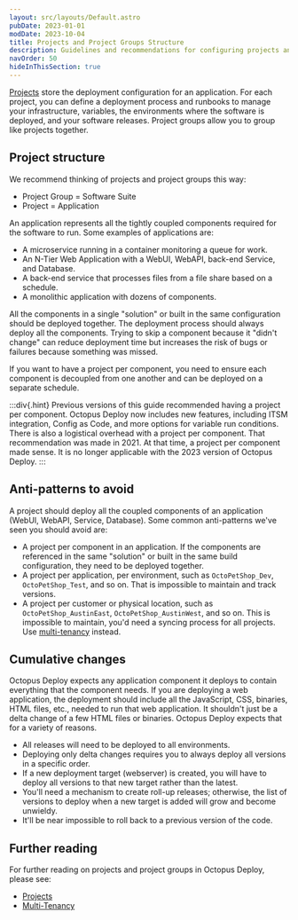 ```yaml
---
layout: src/layouts/Default.astro
pubDate: 2023-01-01
modDate: 2023-10-04
title: Projects and Project Groups Structure
description: Guidelines and recommendations for configuring projects and project groups in Octopus Deploy.
navOrder: 50
hideInThisSection: true
---
```


[Projects](/docs/projects) store the deployment configuration for an application.  For each project, you can define a deployment process and runbooks to manage your infrastructure, variables, the environments where the software is deployed, and your software releases.  Project groups allow you to group like projects together.  

## Project structure

We recommend thinking of projects and project groups this way:

- Project Group = Software Suite
- Project = Application

An application represents all the tightly coupled components required for the software to run.  Some examples of applications are:

- A microservice running in a container monitoring a queue for work.
- An N-Tier Web Application with a WebUI, WebAPI, back-end Service, and Database.
- A back-end service that processes files from a file share based on a schedule.
- A monolithic application with dozens of components.

All the components in a single "solution" or built in the same configuration should be deployed together.  The deployment process should always deploy all the components.  Trying to skip a component because it "didn't change" can reduce deployment time but increases the risk of bugs or failures because something was missed.  

If you want to have a project per component, you need to ensure each component is decoupled from one another and can be deployed on a separate schedule.  

:::div{.hint}
Previous versions of this guide recommended having a project per component.  Octopus Deploy now includes new features, including ITSM integration, Config as Code, and more options for variable run conditions.  There is also a logistical overhead with a project per component.  That recommendation was made in 2021.  At that time, a project per component made sense.  It is no longer applicable with the 2023 version of Octopus Deploy.
:::

## Anti-patterns to avoid

A project should deploy all the coupled components of an application (WebUI, WebAPI, Service, Database).  Some common anti-patterns we've seen you should avoid are:

- A project per component in an application.  If the components are referenced in the same "solution" or built in the same build configuration, they need to be deployed together.
- A project per application, per environment, such as `OctoPetShop_Dev`, `OctoPetShop_Test`, and so on.  That is impossible to maintain and track versions.
- A project per customer or physical location, such as `OctoPetShop_AustinEast`, `OctoPetShop_AustinWest`, and so on.  This is impossible to maintain, you'd need a syncing process for all projects.  Use [multi-tenancy](/docs/tenants) instead.

## Cumulative changes

Octopus Deploy expects any application component it deploys to contain everything that the component needs.  If you are deploying a web application, the deployment should include all the JavaScript, CSS, binaries, HTML files, etc., needed to run that web application.  It shouldn't just be a delta change of a few HTML files or binaries.  Octopus Deploy expects that for a variety of reasons.

- All releases will need to be deployed to all environments.  
- Deploying only delta changes requires you to always deploy all versions in a specific order.  
- If a new deployment target (webserver) is created, you will have to deploy all versions to that new target rather than the latest.
- You'll need a mechanism to create roll-up releases; otherwise, the list of versions to deploy when a new target is added will grow and become unwieldy.
- It'll be near impossible to roll back to a previous version of the code.

## Further reading

For further reading on projects and project groups in Octopus Deploy, please see:

- [Projects](/docs/projects)
- [Multi-Tenancy](/docs/tenants)
